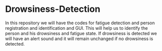 # Drowsiness-Detection
In this repository we will have the codes for fatigue detection and person registration and identification and GUI. This will help us to identify the person and his drowsiness and fatigue state. If drowsiness is detected we will have an alert sound and it will remain unchanged if no drowsiness is detected.
